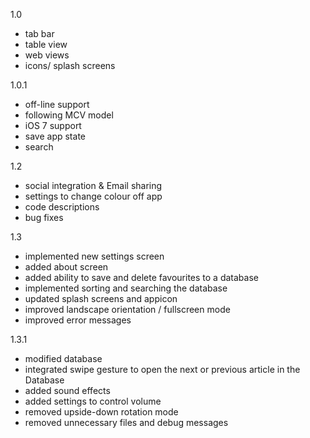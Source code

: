 1.0
+ tab bar
+ table view
+ web views
+ icons/ splash screens

1.0.1
+ off-line support
+ following MCV model
+ iOS 7 support
+ save app state
+ search

1.2
+ social integration & Email sharing
+ settings to change colour off app
+ code descriptions
+ bug fixes

1.3
+ implemented new settings screen
+ added about screen
+ added ability to save and delete favourites to a database
+ implemented sorting and searching the database
+ updated splash screens and appicon
+ improved landscape orientation / fullscreen mode
+ improved error messages

1.3.1
+ modified database
+ integrated swipe gesture to open the next or previous article in the Database
+ added sound effects
+ added settings to control volume
+ removed upside-down rotation mode
+ removed unnecessary files and debug messages
